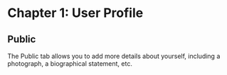 # Chapter 1: User Profile
## Public

The Public tab allows you to add more details about yourself, including a photograph, a biographical statement, etc.